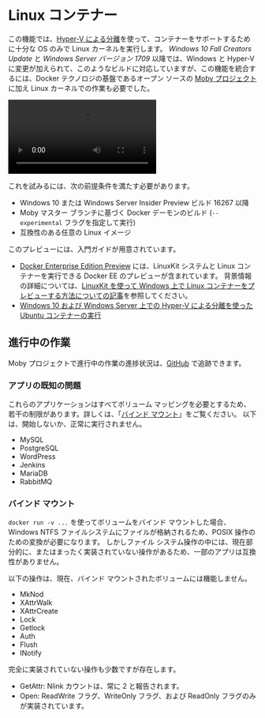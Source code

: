 # <a name="linux-containers"></a>Linux コンテナー

この機能では、[Hyper-V による分離](../manage-containers/hyperv-container.md)を使って、コンテナーをサポートするために十分な OS のみで Linux カーネルを実行します。 _Windows 10 Fall Creators Update_ と _Windows Server バージョン 1709_ 以降では、Windows と Hyper-V に変更が加えられて、このようなビルドに対応していますが、この機能を統合するには、Docker テクノロジの基盤であるオープン ソースの [Moby プロジェクト](https://www.github.com/moby/moby)に加え Linux カーネルでの作業も必要でした。 

![Linux コンテナー のプレビュー ビデオ](https://sec.ch9.ms/ch9/1e5a/08ff93f2-987e-4f8d-8036-2570dcac1e5a/LinuxContainer.mp4)

これを試みるには、次の前提条件を満たす必要があります。

- Windows 10 または Windows Server Insider Preview ビルド 16267 以降
- Moby マスター ブランチに基づく Docker デーモンのビルド (`--experimental` フラグを指定して実行)
- 互換性のある任意の Linux イメージ

このプレビューには、入門ガイドが用意されています。

- [Docker Enterprise Edition Preview](https://blog.docker.com/2017/09/docker-windows-server-1709/) には、LinuxKit システムと Linux コンテナーを実行できる Docker EE のプレビューが含まれています。 背景情報の詳細については、[LinuxKit を使って Windows 上で Linux コンテナーをプレビューする方法についての記事](https://go.microsoft.com/fwlink/?linkid=857061)を参照してください。
- [Windows 10 および Windows Server 上での Hyper-V による分離を使った Ubuntu コンテナーの実行](https://go.microsoft.com/fwlink/?linkid=857067)


## <a name="work-in-progress"></a>進行中の作業

Moby プロジェクトで進行中の作業の進捗状況は、[GitHub](https://github.com/moby/moby/issues/33850) で追跡できます。


### <a name="known-app-issues"></a>アプリの既知の問題

これらのアプリケーションはすべてボリューム マッピングを必要とするため、若干の制限があります。詳しくは、「[バインド マウント](#Bind-mounts)」をご覧ください。 以下は、開始しないか、正常に実行されません。

- MySQL
- PostgreSQL
- WordPress
- Jenkins
- MariaDB
- RabbitMQ


### <a name="bind-mounts"></a>バインド マウント

`docker run -v ...` を使ってボリュームをバインド マウントした場合、Windows NTFS ファイルシステムにファイルが格納されるため、POSIX 操作のための変換が必要になります。 しかしファイル システム操作の中には、現在部分的に、またはまったく実装されていない操作があるため、一部のアプリは互換性がありません。

以下の操作は、現在、バインド マウントされたボリュームには機能しません。

- MkNod
- XAttrWalk
- XAttrCreate
- Lock
- Getlock
- Auth
- Flush
- INotify

完全に実装されていない操作も少数ですが存在します。

- GetAttr: Nlink カウントは、常に 2 と報告されます。
- Open: ReadWrite フラグ、WriteOnly フラグ、および ReadOnly フラグのみが実装されています。
